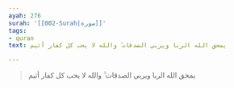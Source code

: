 ```yaml
---
ayah: 276
surah: '[[002-Surah|سورة]]'
tags:
- quran
text: يمحق الله الربا ويربي الصدقات ۗ والله لا يحب كل كفار أثيم

---
```

> يمحق الله الربا ويربي الصدقات ۗ والله لا يحب كل كفار أثيم
